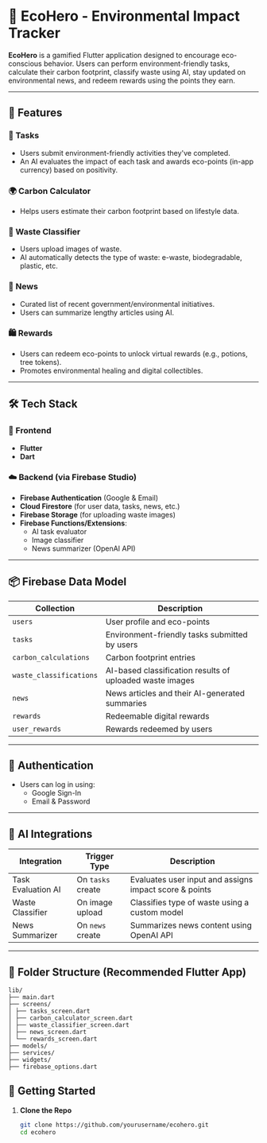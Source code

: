 # 🌱 EcoHero - Environmental Impact Tracker

**EcoHero** is a gamified Flutter application designed to encourage eco-conscious behavior. Users can perform environment-friendly tasks, calculate their carbon footprint, classify waste using AI, stay updated on environmental news, and redeem rewards using the points they earn.

---

## 📱 Features

### 📝 Tasks  
- Users submit environment-friendly activities they've completed.  
- An AI evaluates the impact of each task and awards eco-points (in-app currency) based on positivity.

### 🌍 Carbon Calculator  
- Helps users estimate their carbon footprint based on lifestyle data.

### 🧠 Waste Classifier  
- Users upload images of waste.  
- AI automatically detects the type of waste: e-waste, biodegradable, plastic, etc.

### 📰 News  
- Curated list of recent government/environmental initiatives.  
- Users can summarize lengthy articles using AI.

### 🛍️ Rewards  
- Users can redeem eco-points to unlock virtual rewards (e.g., potions, tree tokens).
- Promotes environmental healing and digital collectibles.

---

## 🛠 Tech Stack

### 🔧 Frontend
- **Flutter**
- **Dart**

### ☁️ Backend (via Firebase Studio)
- **Firebase Authentication** (Google & Email)
- **Cloud Firestore** (for user data, tasks, news, etc.)
- **Firebase Storage** (for uploading waste images)
- **Firebase Functions/Extensions**:
  - AI task evaluator
  - Image classifier
  - News summarizer (OpenAI API)

---

## 📦 Firebase Data Model

| Collection             | Description |
|------------------------|-------------|
| `users`                | User profile and eco-points |
| `tasks`                | Environment-friendly tasks submitted by users |
| `carbon_calculations`  | Carbon footprint entries |
| `waste_classifications`| AI-based classification results of uploaded waste images |
| `news`                 | News articles and their AI-generated summaries |
| `rewards`              | Redeemable digital rewards |
| `user_rewards`         | Rewards redeemed by users |

---

## 🔐 Authentication
- Users can log in using:
  - Google Sign-In
  - Email & Password

---

## 🧠 AI Integrations

| Integration         | Trigger Type        | Description |
|---------------------|---------------------|-------------|
| Task Evaluation AI  | On `tasks` create   | Evaluates user input and assigns impact score & points |
| Waste Classifier    | On image upload     | Classifies type of waste using a custom model |
| News Summarizer     | On `news` create    | Summarizes news content using OpenAI API |

---

## 📂 Folder Structure (Recommended Flutter App)

```
lib/
├── main.dart
├── screens/
│ ├── tasks_screen.dart
│ ├── carbon_calculator_screen.dart
│ ├── waste_classifier_screen.dart
│ ├── news_screen.dart
│ └── rewards_screen.dart
├── models/
├── services/
├── widgets/
├── firebase_options.dart

```
## 🚀 Getting Started

1. **Clone the Repo**
   ```bash
   git clone https://github.com/yourusername/ecohero.git
   cd ecohero